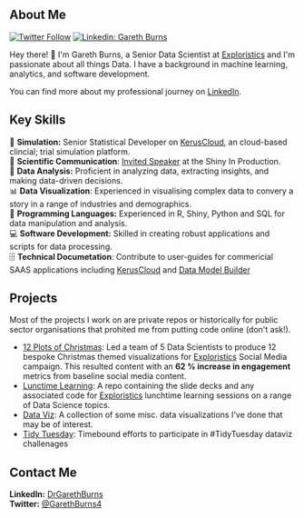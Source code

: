## About Me

[![Twitter Follow](https://img.shields.io/twitter/follow/GarethBurns4?style=social)](https://twitter.com/GarethBurns4)
[![Linkedin: Gareth Burns](https://img.shields.io/badge/-drgarethburns-blue?style=flat-square&logo=Linkedin&logoColor=white&link=https://www.linkedin.com/in/drgarethburns/)](https://www.linkedin.com/in/drgarethburns/)

Hey there! 👋 I'm Gareth Burns, a Senior Data Scientist at [Exploristics](https://exploristics.com/) and I'm passionate about all things Data. I have a background in machine learning, analytics, and software development.

You can find more about my professional journey on [LinkedIn](https://www.linkedin.com/in/drgarethburns/).

## Key Skills
🤖 **Simulation:** Senior Statistical Developer on [KerusCloud](https://exploristics.com/keruscloud-platform-overview/), an cloud-based clincial; trial simulation platform.\
📢 **Scientific Communication**: [Invited Speaker](https://youtu.be/pHLT5IfgfM0?si=xrZDdAdFqwzqXN_L_) at the Shiny In Production.\
🧮 **Data Analysis:** Proficient in analyzing data, extracting insights, and making data-driven decisions.\
📊 **Data Visualization**: Experienced in visualising complex data to convery a story in a range of industries and demographics.\
🐍 **Programming Languages:** Experienced in R, Shiny, Python and SQL for data manipulation and analysis.\
💻 **Software Development:** Skilled in creating robust applications and scripts for data processing.\
🗄️ **Technical Documetation**: Contribute to user-guides for commericial SAAS applications including [KerusCloud](https://help.keruscloud.com/) and [Data Model Builder](https://gaburns.quarto.pub/dmb/)

## Projects
Most of the projects I work on are private repos or historically for public sector organisations that prohited me from putting code online (don't ask!).

- [12 Plots of Christmas](https://github.com/GABurns/12PlotsChristmas):
Led a team of 5 Data Scientists to produce 12 bespoke Christmas themed visualizations for 
[Exploristics](https://exploristics.com/) Social Media campaign. This resulted content with
an **62 % increase in engagement** metrics from baseline social media content.
- [Lunctime Learning](https://github.com/GABurns/Presentations): A repo containing the slide decks and any associated code for [Exploristics](https://exploristics.com/) lunchtime learning sessions on a range of Data Science topics.
- [Data Viz](https://github.com/GABurns/DataViz): A collection of some misc. data visualizations I've done that may be of interest.
- [Tidy Tuesday](https://github.com/GABurns/TidyTuesday): Timebound efforts to participate in #TidyTuesday dataviz challenages


## Contact Me
**LinkedIn:** [DrGarethBurns](https://www.linkedin.com/in/drgarethburns/)\
**Twitter:** [@GarethBurns4](https://twitter.com/GarethBurns4)

